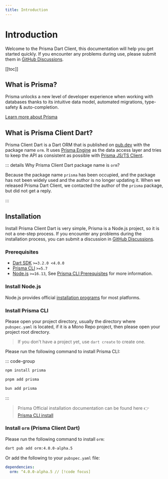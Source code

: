 ```yaml
---
title: Introduction
---
```


# Introduction

Welcome to the Prisma Dart Client, this documentation will help you get started quickly. If you encounter any problems during use, please submit them in [GitHub Discussions](https://github.com/medz/prisma-dart/discussions).

[[toc]]

## What is Prisma?

Prisma unlocks a new level of developer experience when working with databases thanks to its intuitive data model, automated migrations, type-safety & auto-completion.

[Learn more about Prisma](https://www.prisma.io/)

## What is Prisma Client Dart?

Prisma Client Dart is a Dart ORM that is published on [pub.dev](https://pub.dev/packages/orm) with the package name `orm`.
It uses [Prisma Engine](https://github.com/prisma/prisma-engines) as the data access layer and tries to keep the API as consistent as possible with [Prisma JS/TS Client](https://www.prisma.io/docs/orm/prisma-client).

::: details Why Prisma Client Dart package name is `orm`?

Because the package name `prisma` has been occupied, and the package has not been widely used and the author is no longer updating it.
When we released Prisma Dart Client, we contacted the author of the `prisma` package, but did not get a reply.

:::

## Installation

Install Prisma Client Dart is very simple, Prisma is a Node.js project, so it is not a one-step process. If you encounter any problems during the installation process, you can submit a discussion in [GitHub Discussions](https://github.com/medz/prisma-dart/discussions).

### Prerequisites

- [Dart SDK](https://dart.dev/get-dart) `>=3.2.0 <4.0.0`
- [Prisma CLI](https://www.prisma.io) `>=5.7`
- [Node.js](https://nodejs.org/en/) `>=16.13`, See [Prisma CLI Prerequisites](https://www.prisma.io/docs/orm/reference/system-requirements) for more information.

### Install Node.js

Node.js provides official [installation programs](https://nodejs.org/en/download/) for most platforms.

### Install Prisma CLI

Please open your project directory, usually the directory where `pubspec.yaml` is located, if it is a Mono Repo project, then please open your project root directory.

> If you don't have a project yet, use `dart create` to create one.

Please run the following command to install Prisma CLI:

::: code-group

```bash [NPM]
npm install prisma
```

```bash [pnpm]
pnpm add prisma
```

```bash [Bun.js]
bun add prisma
```

:::

> Prisma Official installation documentation can be found here 👉 [Prisma CLI install](https://www.prisma.io/docs/orm/tools/prisma-cli#installation)

### Install `orm` (Prisma Client Dart)

Please run the following command to install `orm`:

```bash
dart pub add orm:4.0.0-alpha.5
```

Or add the following to your `pubspec.yaml` file:

```yaml
dependencies:
  orm: ^4.0.0-alpha.5 // [!code focus]
```
